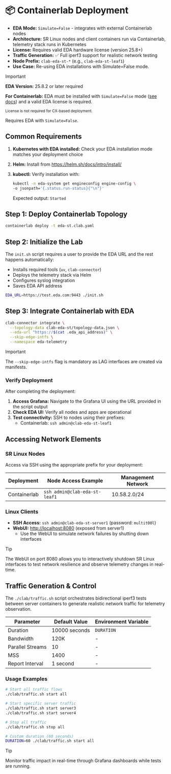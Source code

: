 # 📦 Containerlab Deployment

- **EDA Mode:** `Simulate=False` - integrates with external Containerlab nodes
- **Architecture:** SR Linux nodes and client containers run via Containerlab, telemetry stack runs in Kubernetes
- **License:** Requires valid EDA hardware license (version 25.8+)
- **Traffic Generation:** ✅ Full iperf3 support for realistic network testing
- **Node Prefix:** `clab-eda-st-*` (e.g., `clab-eda-st-leaf1`)
- **Use Case:** Re-using EDA installations with Simulate=False mode.

> [!IMPORTANT]
> **EDA Version:** 25.8.2 or later required
>
> **For Containerlab:** EDA must be installed with `Simulate=False` mode ([see docs][sim-false-doc]) and a valid EDA license is required.
>
> <small>License is not required for CX-based deployment.</small>

[sim-false-doc]: https://docs.eda.dev/user-guide/containerlab-integration/#installing-eda

Requires EDA with `Simulate=False`.

## Common Requirements

1. **Kubernetes with EDA installed:** Check your EDA installation mode matches your deployment choice
2. **Helm:** Install from <https://helm.sh/docs/intro/install/>
3. **kubectl:** Verify installation with:

    ```bash
    kubectl -n eda-system get engineconfig engine-config \
    -o jsonpath='{.status.run-status}{"\n"}'
    ```

    Expected output: `Started`

## Step 1: Deploy Containerlab Topology

```bash
containerlab deploy -t eda-st.clab.yaml
```

## Step 2: Initialize the Lab

The `init.sh` script requires a user to provide the EDA URL and the rest happens automatically:

- Installs required tools (`uv`, `clab-connector`)
- Deploys the telemetry stack via Helm
- Configures syslog integration
- Saves EDA API address

```bash
EDA_URL=https://test.eda.com:9443 ./init.sh
```

## Step 3: Integrate Containerlab with EDA

```bash
clab-connector integrate \
  --topology-data clab-eda-st/topology-data.json \
  --eda-url "https://$(cat .eda_api_address)" \
  --skip-edge-intfs \
  --namespace eda-telemetry
```

> [!IMPORTANT]
> The `--skip-edge-intfs` flag is mandatory as LAG interfaces are created via manifests.

### Verify Deployment

After completing the deployment:

1. **Access Grafana:** Navigate to the Grafana UI using the URL provided in the script output
2. **Check EDA UI:** Verify all nodes and apps are operational
3. **Test connectivity:** SSH to nodes using their prefixes:
   - Containerlab: `ssh admin@clab-eda-st-leaf1`

## Accessing Network Elements

### SR Linux Nodes

Access via SSH using the appropriate prefix for your deployment:

| Deployment | Node Access Example | Management Network |
|------------|-------------------|-------------------|
| Containerlab | `ssh admin@clab-eda-st-leaf1` | 10.58.2.0/24 |

### Linux Clients

- **SSH Access:** `ssh admin@clab-eda-st-server1` (password: `multit00l`)
- **WebUI:** <http://localhost:8080> (exposed from server1)
  - Use the WebUI to simulate network failures by shutting down interfaces

> [!TIP]
> The WebUI on port 8080 allows you to interactively shutdown SR Linux interfaces to test network resilience and observe telemetry changes in real-time.

## Traffic Generation & Control

The `./clab/traffic.sh` script orchestrates bidirectional iperf3 tests between server containers to generate realistic network traffic for telemetry observation.

| Parameter | Default Value | Environment Variable |
|-----------|--------------|---------------------|
| Duration | 10000 seconds | `DURATION` |
| Bandwidth | 120K | - |
| Parallel Streams | 10 | - |
| MSS | 1400 | - |
| Report Interval | 1 second | - |

### Usage Examples

```bash
# Start all traffic flows
./clab/traffic.sh start all

# Start specific server traffic
./clab/traffic.sh start server3
./clab/traffic.sh start server4

# Stop all traffic
./clab/traffic.sh stop all

# Custom duration (60 seconds)
DURATION=60 ./clab/traffic.sh start all
```

> [!TIP]
> Monitor traffic impact in real-time through Grafana dashboards while tests are running.
